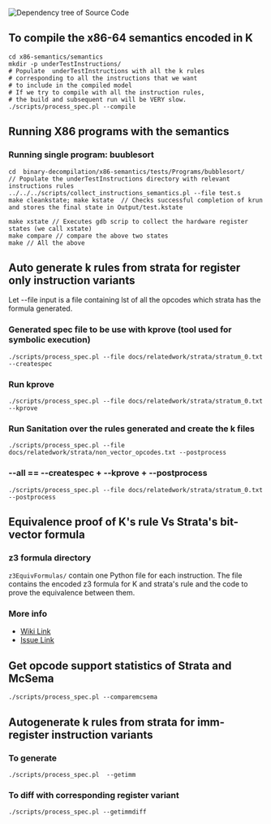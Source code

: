 ![Dependency tree of Source Code](https://github.com/sdasgup3/binary-decompilation/blob/master/x86-semantics/docs/reports/import_graph.png)

## To compile the x86-64 semantics encoded in K

```
cd x86-semantics/semantics
mkdir -p underTestInstructions/    
# Populate  underTestInstructions with all the k rules 
# corresponding to all the instructions that we want
# to include in the compiled model
# If we try to compile with all the instruction rules, 
# the build and subsequent run will be VERY slow.
./scripts/process_spec.pl --compile
```


## Running X86 programs with the semantics

### Running single program: buublesort 
```
cd  binary-decompilation/x86-semantics/tests/Programs/bubblesort/
// Populate the underTestInstructions directory with relevant instructions rules
../../../scripts/collect_instructions_semantics.pl --file test.s
make cleankstate; make kstate  // Checks successful completion of krun and stores the final state in Output/test.kstate
```
[//]: # (This may be the most platform independent comment)


```
make xstate // Executes gdb scrip to collect the hardware register states (we call xstate)
make compare // compare the above two states
make // All the above
```

## Auto generate k rules from strata for register only instruction variants
Let --file input is a file containing lst of all the opcodes which strata has the formula generated.

### Generated spec file to be use with kprove (tool used for symbolic execution)
```
./scripts/process_spec.pl --file docs/relatedwork/strata/stratum_0.txt --createspec
```
### Run kprove
```
./scripts/process_spec.pl --file docs/relatedwork/strata/stratum_0.txt --kprove
```
### Run Sanitation over the rules generated and create the k files
```
./scripts/process_spec.pl --file docs/relatedwork/strata/non_vector_opcodes.txt --postprocess
```

### --all ==  --createspec + --kprove + --postprocess
```
./scripts/process_spec.pl --file docs/relatedwork/strata/stratum_0.txt --postprocess
```

## Equivalence proof of K's rule Vs Strata's bit-vector formula
### z3 formula directory 
`z3EquivFormulas/` contain one Python file for each instruction. The file contains the encoded z3 formula for K and strata's rule and the code to prove the equivalence between them.

### More info 
  - [Wiki Link](https://github.com/sdasgup3/binary-decompilation/wiki/Proving-Equivalence-of-K-Rules-and-Strata's-BitVector-Formulas(BVFs))
  - [Issue Link](https://github.com/sdasgup3/binary-decompilation/issues/49)


## Get opcode support statistics of Strata and McSema
```
./scripts/process_spec.pl --comparemcsema
```

## Autogenerate k rules from strata for imm-register instruction variants
### To generate
```
./scripts/process_spec.pl  --getimm
```

### To diff with corresponding register variant
```
./scripts/process_spec.pl --getimmdiff
```
